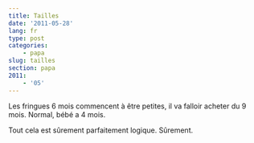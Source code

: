 ```yaml
---
title: Tailles
date: '2011-05-28'
lang: fr
type: post
categories:
    - papa
slug: tailles
section: papa
2011:
    - '05'
---
```


Les fringues 6 mois commencent à être petites, il va falloir acheter du 9 mois. Normal, bébé a 4 mois.

Tout cela est sûrement parfaitement logique. Sûrement.
